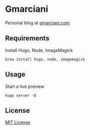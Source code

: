 # Gmarciani

Personal blog at [gmarciani.com](https://gmarciani.com).

## Requirements

Install Hugo, Node, ImageMagick

```
brew install hugo, node, imagemagick
```

## Usage

Start a live preview

```
hugo server -D
```

## License

[MIT License](https://opensource.org/licenses/MIT)